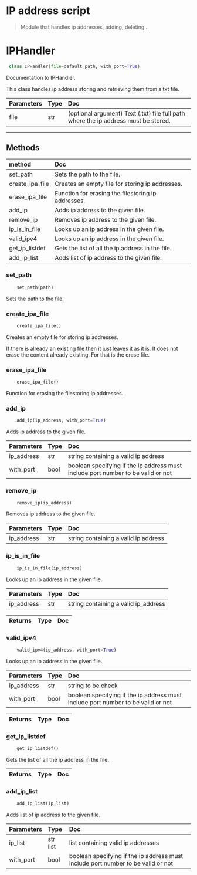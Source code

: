 # IP address script

>Module that handles ip addresses, adding, deleting...


# IPHandler 

``` python 
 class IPHandler(file=default_path, with_port=True) 
```

Documentation to IPHandler.

This class handles ip address storing and retrieving them
from a txt file.

| Parameters    | Type             | Doc             |
|:-------|:-----------------|:----------------|
|     file | str |         (optional argument)        Text (.txt) file full path where the ip address must be stored. | 


--------- 

## Methods 

 
| method    | Doc             |
|:-------|:----------------|
| set_path | Sets the path to the file. | 
| create_ipa_file | Creates an empty file for storing ip addresses. | 
| erase_ipa_file | Function for erasing the filestoring ip addresses. | 
| add_ip | Adds ip address to the given file. | 
| remove_ip | Removes ip address to the given file. | 
| ip_is_in_file | Looks up an ip address in the given file. | 
| valid_ipv4 | Looks up an ip address in the given file. | 
| get_ip_listdef | Gets the list of all the ip address in the file. | 
| add_ip_list | Adds list of ip address to the given file. | 
 
 

### set_path

``` python 
    set_path(path) 
```


Sets the path to the file.

### create_ipa_file

``` python 
    create_ipa_file() 
```


Creates an empty file for storing ip addresses.

If there is already an existing file then it just leaves it as
it is. It does not erase the content already existing. For that
is the erase file.

### erase_ipa_file

``` python 
    erase_ipa_file() 
```


Function for erasing the filestoring ip addresses.

### add_ip

``` python 
    add_ip(ip_address, with_port=True) 
```


Adds ip address to the given file.

| Parameters    | Type             | Doc             |
|:-------|:-----------------|:----------------|
|         ip_address | str |             string containing a valid ip address | 
|         with_port | bool |             boolean specifying if the ip address must include            port number to be valid or not | 


### remove_ip

``` python 
    remove_ip(ip_address) 
```


Removes ip address to the given file.

| Parameters    | Type             | Doc             |
|:-------|:-----------------|:----------------|
|         ip_address | str |             string containing a valid ip address | 


### ip_is_in_file

``` python 
    ip_is_in_file(ip_address) 
```


Looks up an ip address in the given file.

| Parameters    | Type             | Doc             |
|:-------|:-----------------|:----------------|
|         ip_address | str |             string containing a valid ip_address | 


| Returns    | Type             | Doc             |
|:-------|:-----------------|:----------------|


### valid_ipv4

``` python 
    valid_ipv4(ip_address, with_port=True) 
```


Looks up an ip address in the given file.

| Parameters    | Type             | Doc             |
|:-------|:-----------------|:----------------|
|         ip_address | str |             string to be check | 
|         with_port | bool |             boolean specifying if the ip address must include            port number to be valid or not | 


| Returns    | Type             | Doc             |
|:-------|:-----------------|:----------------|


### get_ip_listdef

``` python 
    get_ip_listdef() 
```


Gets the list of all the ip address in the file.

| Returns    | Type             | Doc             |
|:-------|:-----------------|:----------------|


### add_ip_list

``` python 
    add_ip_list(ip_list) 
```


Adds list of ip address to the given file.

| Parameters    | Type             | Doc             |
|:-------|:-----------------|:----------------|
|         ip_list | str list |             list containing valid ip addresses | 
|         with_port | bool |             boolean specifying if the ip address must include port            number to be valid or not | 
